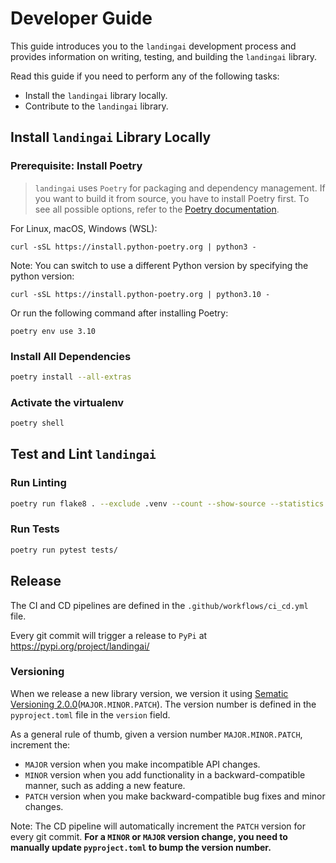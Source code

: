 # Developer Guide

This guide introduces you to the `landingai` development process and provides information on writing, testing, and building the `landingai` library.

Read this guide if you need to perform any of the following tasks:

- Install the `landingai` library locally.
- Contribute to the `landingai` library.

## Install `landingai` Library Locally

### Prerequisite: Install Poetry

> `landingai` uses `Poetry` for packaging and dependency management. If you want to build it from source, you have to install Poetry first. To see all possible options, refer to the [Poetry documentation](https://python-poetry.org/docs/#installation).

For Linux, macOS, Windows (WSL):

```
curl -sSL https://install.python-poetry.org | python3 -
```

Note: You can switch to use a different Python version by specifying the python version:

```
curl -sSL https://install.python-poetry.org | python3.10 -
```

Or run the following command after installing Poetry:

```
poetry env use 3.10
```

### Install All Dependencies

```bash
poetry install --all-extras
```

### Activate the virtualenv

```bash
poetry shell
```

## Test and Lint `landingai`

### Run Linting

```bash
poetry run flake8 . --exclude .venv --count --show-source --statistics
```

### Run Tests

```bash
poetry run pytest tests/
```

## Release

The CI and CD pipelines are defined in the `.github/workflows/ci_cd.yml` file.

Every git commit will trigger a release to `PyPi` at https://pypi.org/project/landingai/

### Versioning

When we release a new library version, we version it using [Sematic Versioning 2.0.0](https://semver.org/)(`MAJOR.MINOR.PATCH`). The version number is defined in the `pyproject.toml` file in the `version` field.

As a general rule of thumb, given a version number `MAJOR.MINOR.PATCH`, increment the:

- `MAJOR` version when you make incompatible API changes.
- `MINOR` version when you add functionality in a backward-compatible manner, such as adding a new feature.
- `PATCH` version when you make backward-compatible bug fixes and minor changes.

Note: The CD pipeline will automatically increment the `PATCH` version for every git commit.
**For a `MINOR` or `MAJOR` version change, you need to manually update `pyproject.toml` to bump the version number.**
